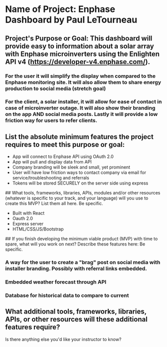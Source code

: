 # Name of Project: Enphase Dashboard by Paul LeTourneau

## Project's Purpose or Goal: This dashboard will provide easy to information about a solar array with Enphase microinverters using the Enlighten API v4 (https://developer-v4.enphase.com/).

### For the user it will simplify the display when compared to the Enphase monitoring site. It will also allow them to share energy production to social media (stretch goal)

### For the client, a solar installer, it will allow for ease of contact in case of microinverter outage. It will also show their branding on the app AND social media posts. Lastly it will provide a low friction way for users to refer clients.

## List the absolute minimum features the project requires to meet this purpose or goal:

<ul> 
<li> App will connect to Enphase API using OAuth 2.0 </li>
<li> App will pull and display data from API </li>
<li> Company branding will be sleek and small, yet prominent</li>
<li> User will have low friction ways to contact company via email for service/troubleshooting and referrals</li>
<li> Tokens will be stored SECURELY on the server side using express</li>
</ul>
## What tools, frameworks, libraries, APIs, modules and/or other resources (whatever is specific to your track, and your language) will you use to create this MVP? List them all here. Be specific.
<ul>
<li> Built with React</li>

<li> Oauth 2.0</li>

<li> Express server</li>

<li> HTML/CSS/JS/Bootstrap</li>

</ul>
## If you finish developing the minimum viable product (MVP) with time to spare, what will you work on next? Describe these features here: Be specific.

### A way for the user to create a "brag" post on social media with installer branding. Possibly with referral links embedded.

### Embedded weather forecast through API

### Database for historical data to compare to current

## What additional tools, frameworks, libraries, APIs, or other resources will these additional features require?

Is there anything else you'd like your instructor to know?
